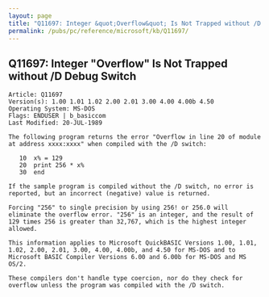 ```yaml
---
layout: page
title: "Q11697: Integer &quot;Overflow&quot; Is Not Trapped without /D Debug Switch"
permalink: /pubs/pc/reference/microsoft/kb/Q11697/
---
```


## Q11697: Integer &quot;Overflow&quot; Is Not Trapped without /D Debug Switch

	Article: Q11697
	Version(s): 1.00 1.01 1.02 2.00 2.01 3.00 4.00 4.00b 4.50
	Operating System: MS-DOS
	Flags: ENDUSER | b_basiccom
	Last Modified: 20-JUL-1989
	
	The following program returns the error "Overflow in line 20 of module
	at address xxxx:xxxx" when compiled with the /D switch:
	
	   10  x% = 129
	   20  print 256 * x%
	   30  end
	
	If the sample program is compiled without the /D switch, no error is
	reported, but an incorrect (negative) value is returned.
	
	Forcing "256" to single precision by using 256! or 256.0 will
	eliminate the overflow error. "256" is an integer, and the result of
	129 times 256 is greater than 32,767, which is the highest integer
	allowed.
	
	This information applies to Microsoft QuickBASIC Versions 1.00, 1.01,
	1.02, 2.00, 2.01, 3.00, 4.00, 4.00b, and 4.50 for MS-DOS and to
	Microsoft BASIC Compiler Versions 6.00 and 6.00b for MS-DOS and MS
	OS/2.
	
	These compilers don't handle type coercion, nor do they check for
	overflow unless the program was compiled with the /D switch.
